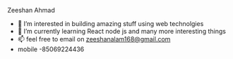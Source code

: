 Zeeshan Ahmad
- 👀 I’m interested in building amazing stuff using web technolgies
- 🌱 I’m currently learning React node js and many more interesting things
- 📫 feel free to email on zeeshanalam168@gmail.com 
- mobile -85069224436

<!---
zee1shan/zee1shan is a ✨ special ✨ repository because its `README.md` (this file) appears on your GitHub profile.
You can click the Preview link to take a look at your changes.
--->
